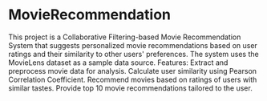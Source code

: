# MovieRecommendation
This project is a Collaborative Filtering-based Movie Recommendation System that suggests personalized movie recommendations based on user ratings and their similarity to other users' preferences. The system uses
the MovieLens dataset as a sample data source.
Features:
Extract and preprocess movie data for analysis.
Calculate user similarity using Pearson Correlation Coefficient.
Recommend movies based on ratings of users with similar tastes.
Provide top 10 movie recommendations tailored to the user.
